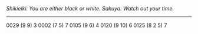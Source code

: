 *Shikieiki: You are either black or white.*
*Sakuya: Watch out your time.*

---

0029 (9 9) 3
0002 (7 5) 7
0105 (9 6) 4
0120 (9 10) 6
0125 (8 2 5) 7